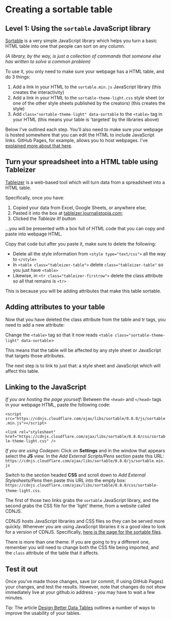 # Creating a sortable table


## Level 1: Using the `sortable` JavaScript library

[Sortable](http://github.hubspot.com/sortable/docs/welcome/) is a very simple JavaScript library which helps you turn a basic HTML table into one that people can sort on any column.

*(A library, by the way, is just a collection of commands that someone else has written to solve a common problem)*

To use it, you only need to make sure your webpage has a HTML table, and do 3 things:

1. Add a link in your HTML to the `sortable.min.js` JavaScript library (this creates the interactivity)
2. Add a link in your HTML to the `sortable-theme-light.css` style sheet (or one of the other style sheets published by the creators) (this creates the style)
3. Add `class="sortable-theme-light" data-sortable` to the `<table>` tag in your HTML (this means your table is 'targeted' by the libraries above)

Below I've outlined each step. You'll also need to make sure your webpage is hosted somewhere that you can edit the HTML to include JavaScript links. GitHub Pages, for example, allows you to host webpages. I've [explained more about that here](https://github.com/paulbradshaw/tables/blob/master/githubpages.md).

## Turn your spreadsheet into a HTML table using Tableizer

[Tableizer](http://tableizer.journalistopia.com/) is a web-based tool which will turn data from a spreadsheet into a HTML table.

Specifically, once you have:

1. Copied your data from Excel, Google Sheets, or anywhere else;
2. Pasted it into the box at [tableizer.journalistopia.com](http://tableizer.journalistopia.com/);
3. Clicked the *Tableize It!* button

...you will be presented with a box full of HTML code that you can copy and paste into webpage HTML.

Copy that code but after you paste it, make sure to delete the following:

* Delete all the style information from `<style type="text/css">` all the way to `</style>`
* In `<table class="tableizer-table">` delete `class="tableizer-table"` so you just have `<table>`
* Likewise, in `<tr class="tableizer-firstrow">` delete the class attribute so all that remains is `<tr>`

This is because you will be adding attributes that make this table sortable.

## Adding attributes to your table

Now that you have deleted the class attribute from the table and tr tags, you need to add a new attribute:

Change the `<table>` tag so that it now reads `<table class="sortable-theme-light" data-sortable`>

This means that the table will be affected by any style sheet or JavaScript that targets those attributes.

The next step is to link to just that: a style sheet and JavaScript which will affect this table.

## Linking to the JavaScript

*If you are hosting the page yourself*: Between the `<head>` and `</head>` tags in your webpage HTML, paste the following code:

`<script src="https://cdnjs.cloudflare.com/ajax/libs/sortable/0.8.0/js/sortable.min.js"></script>`

`<link rel="stylesheet" href="https://cdnjs.cloudflare.com/ajax/libs/sortable/0.8.0/css/sortable-theme-light.css" />`

*If you are using Codepen*: Click on **Settings** and in the window that appears select the **JS** view. In the *Add External Scripts/Pens* section paste this URL: `https://cdnjs.cloudflare.com/ajax/libs/sortable/0.8.0/js/sortable.min.js`

Switch to the section headed **CSS** and scroll down to *Add External Stylesheets/Pens* then paste this URL into the empty box: `https://cdnjs.cloudflare.com/ajax/libs/sortable/0.8.0/css/sortable-theme-light.css`. 

The first of those two links grabs the `sortable` JavaScript library, and the second grabs the CSS file for the 'light' theme, from a website called CDNJS.

CDNJS hosts JavaScript libraries and CSS files so they can be served more quickly. Whenever you are using JavaScript libraries it is a good idea to look for a version of CDNJS. Specifically, [here is the page for the sortable files](https://cdnjs.com/libraries/sortable).

There is more than one theme. If you are going to try a different one, remember you will need to change both the CSS file being imported, and the `class` attribute of the table that it affects.

## Test it out

Once you've made those changes, save (or commit, if using GitHub Pages) your changes, and test the results. However, note that changes do not show immediately live at your github.io address - you may have to wait a few minutes.

Tip: The article [Design Better Data Tables](https://uxdesign.cc/design-better-data-tables-4ecc99d23356) outlines a number of ways to improve the usability of your tables.
